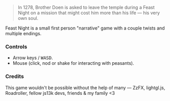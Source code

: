 > In 1278, Brother Doen is asked to leave the temple during a Feast Night on a mission that might cost him more than his life — his very own soul.

Feast Night is a small first person "narrative" game with a couple twists and multiple endings.

### Controls
* Arrow keys / <kbd>W</kbd><kbd>A</kbd><kbd>S</kbd><kbd>D</kbd>.
* Mouse (click, nod or shake for interacting with peasants).

### Credits

This game wouldn't be possible without the help of many — ZzFX, lightgl.js, Roadroller, fellow js13k devs, friends & my family <3